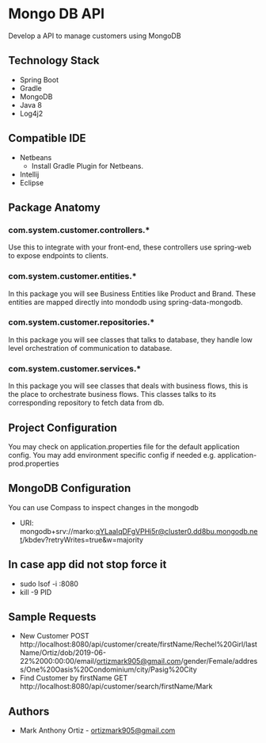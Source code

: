 # Mongo DB API
Develop a API to manage customers using MongoDB

## Technology Stack
- Spring Boot 
- Gradle
- MongoDB
- Java 8
- Log4j2

## Compatible IDE
- Netbeans
    - Install Gradle Plugin for Netbeans.
- Intellij
- Eclipse

## Package Anatomy

### com.system.customer.controllers.*
Use this to integrate with your front-end, 
these controllers use spring-web to expose endpoints to clients.

### com.system.customer.entities.*
In this package you will see Business Entities like Product and Brand. 
These entities are mapped directly into mondodb using spring-data-mongodb.

### com.system.customer.repositories.*
In this package you will see classes that talks to database, 
they handle low level orchestration of communication to database.

### com.system.customer.services.*
In this package you will see classes that deals with business flows, 
this is the place to orchestrate business flows. This classes
talks to its corresponding repository to fetch data from db. 

## Project Configuration
You may check on application.properties file for the default application config.
You may add environment specific config if needed e.g. application-prod.properties

## MongoDB Configuration
You can use Compass to inspect changes in the mongodb
 - URI: mongodb+srv://marko:qYLaaIqDFgVPHi5r@cluster0.dd8bu.mongodb.net/kbdev?retryWrites=true&w=majority
 
## In case app did not stop force it
 - sudo lsof -i :8080
 - kill -9 PID

## Sample Requests

 - New Customer POST http://localhost:8080/api/customer/create/firstName/Rechel%20Girl/lastName/Ortiz/dob/2019-06-22%2000:00:00/email/ortizmark905@gmail.com/gender/Female/address/One%20Oasis%20Condominium/city/Pasig%20City
 - Find Customer by firstName GET http://localhost:8080/api/customer/search/firstName/Mark

## Authors
- Mark Anthony Ortiz - ortizmark905@gmail.com
